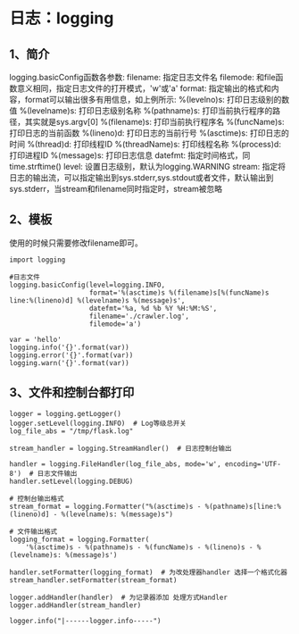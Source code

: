 # 日志：logging

## 1、简介
logging.basicConfig函数各参数:
filename: 指定日志文件名
filemode: 和file函数意义相同，指定日志文件的打开模式，'w'或'a'
format: 指定输出的格式和内容，format可以输出很多有用信息，如上例所示:
 %(levelno)s: 打印日志级别的数值
 %(levelname)s: 打印日志级别名称
 %(pathname)s: 打印当前执行程序的路径，其实就是sys.argv[0]
 %(filename)s: 打印当前执行程序名
 %(funcName)s: 打印日志的当前函数
 %(lineno)d: 打印日志的当前行号
 %(asctime)s: 打印日志的时间
 %(thread)d: 打印线程ID
 %(threadName)s: 打印线程名称
 %(process)d: 打印进程ID
 %(message)s: 打印日志信息
datefmt: 指定时间格式，同time.strftime()
level: 设置日志级别，默认为logging.WARNING
stream: 指定将日志的输出流，可以指定输出到sys.stderr,sys.stdout或者文件，默认输出到sys.stderr，当stream和filename同时指定时，stream被忽略

## 2、模板
使用的时候只需要修改filename即可。
```
import logging

#日志文件
logging.basicConfig(level=logging.INFO,
                    format='%(asctime)s %(filename)s[%(funcName)s line:%(lineno)d] %(levelname)s %(message)s',
                    datefmt='%a, %d %b %Y %H:%M:%S',
                    filename='./crawler.log',
                    filemode='a')

var = 'hello'
logging.info('{}'.format(var))
logging.error('{}'.format(var))
logging.warn('{}'.format(var))
```

## 3、文件和控制台都打印
```
logger = logging.getLogger()
logger.setLevel(logging.INFO)  # Log等级总开关
log_file_abs = "/tmp/flask.log"
 
stream_handler = logging.StreamHandler()  # 日志控制台输出
 
handler = logging.FileHandler(log_file_abs, mode='w', encoding='UTF-8')  # 日志文件输出
handler.setLevel(logging.DEBUG)
 
# 控制台输出格式
stream_format = logging.Formatter("%(asctime)s - %(pathname)s[line:%(lineno)d] - %(levelname)s: %(message)s")
 
# 文件输出格式
logging_format = logging.Formatter(
    '%(asctime)s - %(pathname)s - %(funcName)s - %(lineno)s - %(levelname)s: %(message)s')
 
handler.setFormatter(logging_format)  # 为改处理器handler 选择一个格式化器
stream_handler.setFormatter(stream_format)
 
logger.addHandler(handler)  # 为记录器添加 处理方式Handler
logger.addHandler(stream_handler)
 
logger.info("|------logger.info-----")
```






